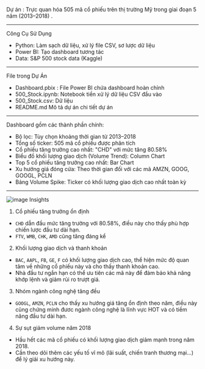 Dự án : Trực quan hóa 505 mã cổ phiếu trên thị trường Mỹ trong giai đoạn 5 năm (2013–2018) .

---


Công Cụ Sử Dụng

- Python: Làm sạch dữ liệu, xử lý file CSV, sơ lược dữ liệu
- Power BI: Tạo dashboard tương tác
- Data: S&P 500 stock data (Kaggle)

---
File trong Dự Án

- Dashboard.pbix : File Power BI chứa dashboard hoàn chỉnh 
- 500_Stock.ipynb: Notebook tiền xử lý dữ liệu CSV đầu vào
- 500_Stock.csv: Dữ liệu
- README.md Mô tả dự án chi tiết dự án

---
Dashboard gồm các thành phần chính:

- Bộ lọc: Tùy chọn khoảng thời gian từ 2013–2018
- Tổng số ticker: 505 mã cổ phiếu được phân tích
- Cổ phiếu tăng trưởng cao nhất: "CHD" với mức tăng 80.58%
- Biểu đồ khối lượng giao dịch (Volume Trend): Column Chart
- Top 5 cổ phiếu tăng trưởng cao nhất: Bar Chart
- Xu hướng giá đóng cửa: Theo thời gian đối với các mã AMZN, GOOG, GOOGL, PCLN
- Bảng Volume Spike: Ticker có khối lượng giao dịch cao nhất toàn kỳ

---
![image](https://github.com/user-attachments/assets/b76dd712-25cd-475f-84b4-c113e2f72f14)
Insights

1. Cổ phiếu tăng trưởng ổn định
- `CHD` dẫn đầu mức tăng trưởng với 80.58%, điều này cho thấy phù hợp chiến lược đầu tư dài hạn.
- `FTV`, `WMB`, `CHK`, `AMD` cũng tăng đáng kể

2. Khối lượng giao dịch và thanh khoản
- `BAC`, `AAPL`, `FB`, `GE`, `F` có khối lượng giao dịch cao, thể hiện mức độ quan tâm về những cổ phiếu này và cho thấy thanh khoản cao.
- Nhà đầu tư ngắn hạn có thể ưu tiên các mã này để đảm bảo khả năng khớp lệnh và giảm rủi ro trượt giá.

3. Nhóm ngành công nghệ tăng đều
- `GOOGL`, `AMZN`, `PCLN` cho thấy xu hướng giá tăng ổn định theo năm, điều này cũng chứng minh đươc ngành công nghệ là lĩnh vực HOT và có tiềm năng đầu tư dài hạn.

4. Sự sụt giảm volume năm 2018
- Hầu hết các mã cổ phiếu có khối lượng giao dịch giảm mạnh trong năm 2018.
- Cần theo dõi thêm các yếu tố vĩ mô (lãi suất, chiến tranh thương mại...) để lý giải xu hướng này.





